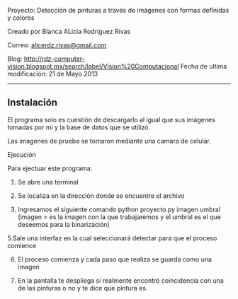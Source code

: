 Proyecto: Detección de pinturas a través de imágenes con formas definidas y colores

Creado por Blanca ALicia Rodríguez Rivas

Correo: alicerdz.rivas@gmail.com

Blog: http://rdz-computer-vision.blogspot.mx/search/label/Vision%20Computacional 
Fecha de ultima modificación: 21 de Mayo 2013

--------------
Instalación
--------------

El programa solo es cuestión de descargarlo al igual que sus imágenes tomadas por mi y la base de datos que se utilizó.

Las imagenes de prueba se tomaron mediante una camara de celular.

Ejecución

Para ejectuar este programa:

1. Se abre una terminal

2. Se localiza en la dirección donde se encuentre el archivo 

4. Ingresamos el siguiente comando python proyecto.py imagen umbral (imagen = es la imagen con la que trabajaremos y el umbral es el que deseemos para la binarización) 

5.Sale una interfaz en la cual seleccionará detectar para que el proceso comience

6. El proceso comienza y cada paso que realiza se guarda como una imagen

8. En la pantalla te despliega si realmente encontró coincidencia con una de las pinturas o no y te dice que pintura es.
